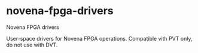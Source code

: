 novena-fpga-drivers
===================

Novena FPGA drivers

User-space drivers for Novena FPGA operations. Compatible vith PVT only, do not use with DVT.
